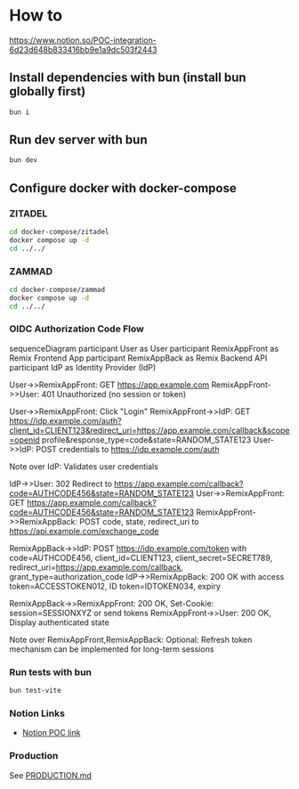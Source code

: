 # How to

<https://www.notion.so/POC-integration-6d23d648b833416bb9e1a9dc503f2443>

## Install dependencies with bun (install bun globally first)

```bash
bun i
```

## Run dev server with bun

```bash
bun dev
```

## Configure docker with docker-compose

### ZITADEL

```bash
cd docker-compose/zitadel
docker compose up -d
cd ../../
```

### ZAMMAD

```bash
cd docker-compose/zammad
docker compose up -d
cd ../../
```

### OIDC Authorization Code Flow

sequenceDiagram
    participant User as User
    participant RemixAppFront as Remix Frontend App
    participant RemixAppBack as Remix Backend API
    participant IdP as Identity Provider (IdP)

User->>RemixAppFront: GET <https://app.example.com>
RemixAppFront->>User: 401 Unauthorized (no session or token)

User->>RemixAppFront: Click "Login"
RemixAppFront->>IdP: GET <https://idp.example.com/auth?client_id=CLIENT123&redirect_uri=https://app.example.com/callback&scope=openid> profile&response_type=code&state=RANDOM_STATE123
User->>IdP: POST credentials to <https://idp.example.com/auth>

Note over IdP: Validates user credentials

IdP->>User: 302 Redirect to <https://app.example.com/callback?code=AUTHCODE456&state=RANDOM_STATE123>
User->>RemixAppFront: GET <https://app.example.com/callback?code=AUTHCODE456&state=RANDOM_STATE123>
RemixAppFront->>RemixAppBack: POST code, state, redirect_uri to <https://api.example.com/exchange_code>

RemixAppBack->>IdP: POST <https://idp.example.com/token> with code=AUTHCODE456, client_id=CLIENT123, client_secret=SECRET789, redirect_uri=<https://app.example.com/callback>, grant_type=authorization_code
IdP->>RemixAppBack: 200 OK with access token=ACCESSTOKEN012, ID token=IDTOKEN034, expiry

RemixAppBack->>RemixAppFront: 200 OK, Set-Cookie: session=SESSIONXYZ or send tokens
RemixAppFront->>User: 200 OK, Display authenticated state

Note over RemixAppFront,RemixAppBack: Optional: Refresh token mechanism can be implemented for long-term sessions

### Run tests with bun

```bash
bun test-vite
```

### Notion Links

- [Notion POC link](https://www.notion.so/POC-integration-6d23d648b833416bb9e1a9dc503f2443?pvs=4)

### Production

See [PRODUCTION.md](PRODUCTION.md)
